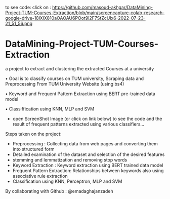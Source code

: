 to see code:
click on : https://github.com/masoud-akhgar/DataMining-Project-TUM-Courses-Extraction/blob/main/screencapture-colab-research-google-drive-18lXlX810aOAOAU6POot9l2F7StZcUlx6-2022-07-23-21_51_56.png

# DataMining-Project-TUM-Courses-Extraction
a project to extract and clustering the extracted Courses at a university

• Goal is to classify courses on TUM university, Scraping data and Preprocessing From TUM University
Website (using bs4)

• Keyword and Frequent Pattern Extraction using BERT pre-trained data model

• Classiffication using KNN, MLP and SVM

- open ScreenShot Image (or click on link below) to see the code and the result of frequent patterns extracted using various classifiers...

Steps taken on the project:
- Preprocessing : Collecting data from web pages and converting them into structured form
- Detailed examination of the dataset and selection of the desired features
- stemming and lemmatization and removing stop words
- Keyword Extraction : Keyword extraction using BERT trained data model
- Frequent Pattern Extraction: Relationships between keywords also using associative rule extraction
- Classification using KNN, Perceptron, MLP and SVM

By collaborating with Github : @emadaghajanzadeh
